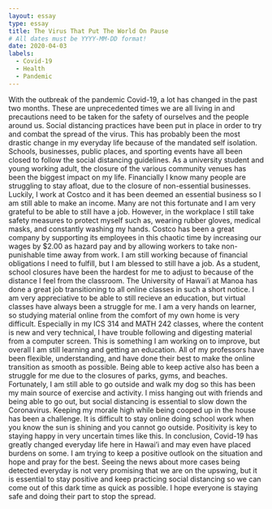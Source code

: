 ```yaml
---
layout: essay
type: essay
title: The Virus That Put The World On Pause
# All dates must be YYYY-MM-DD format!
date: 2020-04-03
labels:
  - Covid-19
  - Health
  - Pandemic
---
```

   With the outbreak of the pandemic Covid-19, a lot has changed in the past two months. These are unprecedented times we are all living in and precautions need to be taken for the safety of ourselves and the people around us. Social distancing practices have been put in place in order to try and combat the spread of the virus. This has probably been the most drastic change in my everyday life because of the mandated self isolation. Schools, businesses, public places, and sporting events have all been closed to follow the social distancing guidelines. As a university student and young working adult, the closure of the various community venues has been the biggest impact on my life. 
	    Financially I know many people are struggling to stay afloat, due to the closure of non-essential businesses. Luckily, I work at Costco and it has been deemed an essential business so I am still able to make an income. Many are not this fortunate and I am very grateful to be able to still have a job. However, in the workplace I still take safety measures to protect myself such as, wearing rubber gloves, medical masks, and constantly washing my hands. Costco has been a great company by supporting its employees in this chaotic time by increasing our wages by $2.00 as hazard pay and by allowing workers to take non-punishable time away from work. I am still working because of financial obligations I need to fulfill, but I am blessed to still have a job.
	    As a student, school closures have been the hardest for me to adjust to because of the distance I feel from the classroom. The University of Hawai’i at Manoa has done a great job transitioning to all online classes in such a short notice. I am very appreciative to be able to still recieve an education, but virtual classes have always been a struggle for me. I am a very hands on learner, so studying material online from the comfort of my own home is very difficult. Especially in my ICS 314 and MATH 242 classes, where the content is new and very technical, I have trouble following and digesting material from a computer screen. This is something I am working on to improve, but overall I am still learning and getting an education. All of my professors have been flexible, understanding, and have done their best to make the online transition as smooth as possible. 
	    Being able to keep active also has been a struggle for me due to the closures of parks, gyms, and beaches. Fortunately, I am still able to go outside and walk my dog so this has been my main source of exercise and activity. I miss hanging out with friends and being able to go out, but social distancing is essential to slow down the Coronavirus. Keeping my morale high while being cooped up in the house has been a challenge. It is difficult to stay online doing school work when you know the sun is shining and you cannot go outside. Positivity is key to staying happy in very uncertain times like this.
	    In conclusion, Covid-19 has greatly changed everyday life here in Hawai’i and may even have placed burdens on some. I am trying to keep a positive outlook on the situation and hope and pray for the best. Seeing the news about more cases being detected everyday is not very promising that we are on the upswing, but it is essential to stay positive and keep practicing social distancing so we can come out of this dark time as quick as possible. I hope everyone is staying safe and doing their part to stop the spread. 

